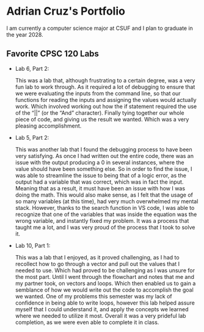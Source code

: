 
# Adrian Cruz's Portfolio

I am currently a computer science major at CSUF and I plan to graduate in the year 2028.

## Favorite CPSC 120 Labs

* Lab 6, Part 2: 

    This was a lab that, although frustrating to a certain degree, was a very fun lab to work through. As it required a lot of debugging to ensure that we were evaluating the inputs from the command line, so that our functions for reading the inputs and assigning the values would actually work. Which involved working out how the if statement required the use of the “||” (or the “And” character). Finally tying together our whole piece of code, and giving us the result we wanted. Which was a very pleasing accomplishment.

* Lab 5, Part 2: 

    This was another lab that I found the debugging process to have been very satisfying. As once I had written out the entire code, there was an issue with the output producing a 0 in several instances, where the value should have been something else. So in order to find the issue, I was able to streamline the issue to being that of a logic error, as the output had a variable that was correct, which was in fact the input. Meaning that as a result, it must have been an issue with how I was doing the math. This would also make sense, as I felt that the usage of so many variables (at this time), had very much overwhelmed my mental stack. However, thanks to the search function in VS code, I was able to recognize that one of the variables that was inside the equation was the wrong variable, and instantly fixed my problem. It was a process that taught me a lot, and I was very proud of the process that I took to solve it.

* Lab 10, Part 1: 

    This was a lab that I enjoyed, as it proved challenging, as I had to recollect how to go through a vector and pull out the values that I needed to use. Which had proved to be challenging as I was unsure for the most part. Until I went through the flowchart and notes that me and my partner took, on vectors and loops. Which then enabled us to gain a semblance of how we would write out the code to accomplish the goal we wanted. One of my problems this semester was my lack of confidence in being able to write loops, however this lab helped assure myself that I could understand it, and apply the concepts we learned where we needed to utilize it most. Overall it was a very prideful lab completion, as we were even able to complete it in class.
